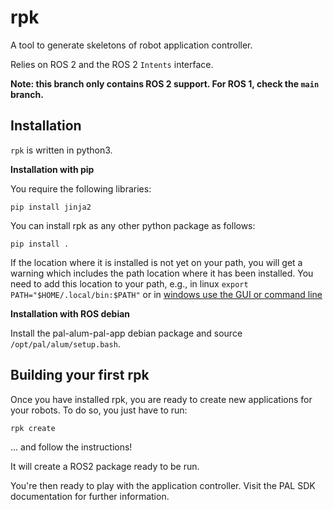 rpk
=======

A tool to generate skeletons of robot application controller.

Relies on ROS 2 and the ROS 2 `Intents` interface.

**Note: this branch only contains ROS 2 support. For ROS 1, check the `main` branch.**

Installation
------------
`rpk` is written in python3.

**Installation with pip**

You require the following libraries:

``pip install jinja2``

You can install rpk as any other python package as follows:

``pip install .``

If the location where it is installed is not yet on your path, you will get a warning which includes the path location where it has been installed. You need to add this location to your path, e.g., in linux ``export PATH="$HOME/.local/bin:$PATH"`` or in [windows use the GUI or command line](https://stackoverflow.com/questions/9546324/adding-a-directory-to-the-path-environment-variable-in-windows)

**Installation with ROS debian**

Install the pal-alum-pal-app debian package and source ``/opt/pal/alum/setup.bash``.


Building your first rpk
---------------------------
Once you have installed rpk, you are ready to create new
applications for your robots. To do so, you just have to run:

``rpk create``

... and follow the instructions!

It will create a ROS2 package ready to be run.

You're then ready to play with the application controller.
Visit the PAL SDK documentation for further information.

